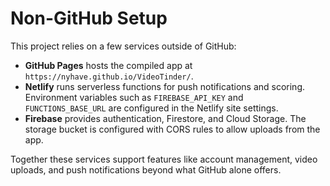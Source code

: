 # Non-GitHub Setup

This project relies on a few services outside of GitHub:

- **GitHub Pages** hosts the compiled app at `https://nyhave.github.io/VideoTinder/`.
- **Netlify** runs serverless functions for push notifications and scoring. Environment variables such as `FIREBASE_API_KEY` and `FUNCTIONS_BASE_URL` are configured in the Netlify site settings.
- **Firebase** provides authentication, Firestore, and Cloud Storage. The storage bucket is configured with CORS rules to allow uploads from the app.

Together these services support features like account management, video uploads, and push notifications beyond what GitHub alone offers.
